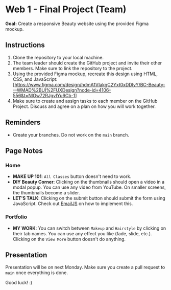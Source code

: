 # Web 1 - Final Project (Team)

**Goal:** Create a responsive Beauty website using the provided Figma mockup.

## Instructions

1. Clone the repository to your local machine.
2. The team leader should create the GitHub project and invite their other members. Make sure to link the repository to the project.
3. Using the provided Figma mockup, recreate this design using HTML, CSS, and JavaScript: [https://www.figma.com/design/hdmA1VIakgC2Yxt0xDDIyY/BC-Beauty---WMAD%2BUI%2FUXDesign?node-id=4106-556&t=NlOw72RJgvIYu6Cb-1]
4. Make sure to create and assign tasks to each member on the GitHub Project. Discuss and agree on a plan on how you will work together.

## Reminders

- Create your branches. Do not work on the `main` branch.

## Page Notes

### Home

- **MAKE UP 101**: `All Classes` button doesn't need to work.
- **DIY Beauty Corner**: Clicking on the thumbnails should open a video in a modal popup. You can use any video from YouTube. On smaller screens, the thumbnails become a slider.
- **LET'S TALK**: Clicking on the submit button should submit the form using JavaScript. Check out [EmailJS](https://www.emailjs.com/) on how to implement this.

### Portfolio

- **MY WORK**: You can switch between `Makeup` and `Hairstyle` by clicking on their tab names. You can use any effect you like (fade, slide, etc.). Clicking on the `View More` button doesn't do anything.

## Presentation

Presentation will be on next Monday. Make sure you create a pull request to `main` once everything is done.

Good luck! :)
